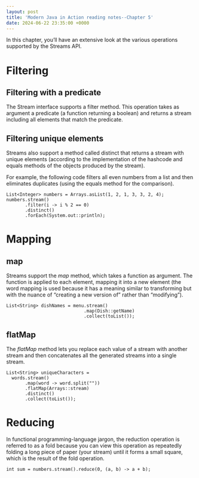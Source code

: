 ```yaml
---
layout: post
title: 'Modern Java in Action reading notes--Chapter 5'
date: 2024-06-22 23:35:00 +0000
---
```

In this chapter, you’ll have an extensive look at the various operations supported by the Streams API.
# Filtering
## Filtering with a predicate
The Stream interface supports a filter method. This operation takes as argument a predicate (a function returning a boolean) and returns a stream including all elements that match the predicate.
## Filtering unique elements
Streams also support a method called distinct that returns a stream with unique elements (according to the implementation of the hashcode and equals methods of the objects produced by the stream).

For example, the following code filters all even numbers from a list and then eliminates duplicates (using the equals method for the comparison).
```java19
List<Integer> numbers = Arrays.asList(1, 2, 1, 3, 3, 2, 4);
numbers.stream()
       .filter(i -> i % 2 == 0)
       .distinct()
       .forEach(System.out::println);
```

# Mapping
## map
Streams support the *map* method, which takes a function as argument. The function is applied to each element, mapping it into a new element (the word mapping is used because it has a meaning similar to transforming but with the nuance of “creating a new version of” rather than “modifying”).
```java8
List<String> dishNames = menu.stream()
                             .map(Dish::getName)
                             .collect(toList());
```
## flatMap
The *flatMap* method lets you replace each value of a stream with another stream and then concatenates all the generated streams into a single stream.
```java8
List<String> uniqueCharacters =
  words.stream()
       .map(word -> word.split(""))
       .flatMap(Arrays::stream)
       .distinct()
       .collect(toList());
```

# Reducing
In functional programming-language jargon, the reduction operation is referred to as a fold because you can view this operation as repeatedly folding a long piece of paper (your stream) until it forms a small square, which is the result of the fold operation.
```java8
int sum = numbers.stream().reduce(0, (a, b) -> a + b);
```

